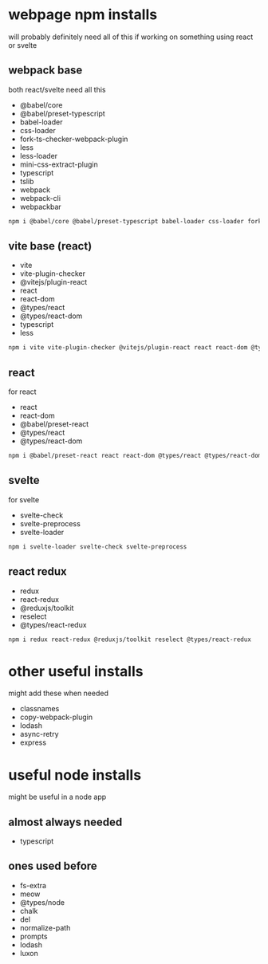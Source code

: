 # webpage npm installs
will probably definitely need all of this if working on something using react or svelte

## webpack base
both react/svelte need all this

- @babel/core
- @babel/preset-typescript
- babel-loader
- css-loader
- fork-ts-checker-webpack-plugin
- less
- less-loader
- mini-css-extract-plugin
- typescript
- tslib
- webpack
- webpack-cli
- webpackbar

```bash
npm i @babel/core @babel/preset-typescript babel-loader css-loader fork-ts-checker-webpack-plugin less less-loader mini-css-extract-plugin typescript webpack webpack-cli webpackbar tslib
```

## vite base (react)
- vite
- vite-plugin-checker
- @vitejs/plugin-react
- react
- react-dom
- @types/react
- @types/react-dom
- typescript
- less

```bash
npm i vite vite-plugin-checker @vitejs/plugin-react react react-dom @types/react @types/react-dom typescript less
```

## react
for react

- react
- react-dom
- @babel/preset-react
- @types/react
- @types/react-dom

```bash
npm i @babel/preset-react react react-dom @types/react @types/react-dom
```

## svelte
for svelte

- svelte-check
- svelte-preprocess
- svelte-loader

```bash
npm i svelte-loader svelte-check svelte-preprocess
```

## react redux
- redux
- react-redux
- @reduxjs/toolkit
- reselect
- @types/react-redux

```bash
npm i redux react-redux @reduxjs/toolkit reselect @types/react-redux
```

# other useful installs
might add these when needed

- classnames
- copy-webpack-plugin
- lodash
- async-retry
- express

# useful node installs
might be useful in a node app

## almost always needed
- typescript

## ones used before
- fs-extra
- meow
- @types/node
- chalk
- del
- normalize-path
- prompts
- lodash
- luxon
